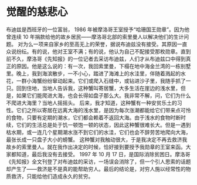 # 觉醒的慈悲心
布迪兹是西班牙的一位富翁， 1986 年被摩洛哥王室授予“哈珊国王勋章”。因为他曾连续 10 年捐款给他的故乡居民——摩洛哥北部的索里曼人以解决他们的生计问题。  对为么一项来自家乡的至高无上的荣誉，据说布迪兹没有接受。其原因一直众说纷纭。有的说，他对王室不满；有的说，他认为自己不配接受那枚勋章。直到前不久，摩洛哥《先知报》的一位记者去采访布迪兹，人们才从布迪兹口中得到真正的原因。他是这么说的：有一次，我回索里曼，下榻在地中海金兰湾的一栋别墅里。晚上，我到海滨散步，一不小心，踏进了海滩上的水洼里，伴随着溅起的水花，一群小海蟹纷纷窜动起来。它们或爬入石缝中，或钻进沙子里，我随手抓了一只。回到住地，当地人告诉我，这种蟹叫寄居蟹，大多生活在崖边的浅水里，但是，如果它们能爬进大海，也会长得如盘子那么大。我非常不解，问，它们为什么不爬进大海里？当地人摇摇头。  后来，我才知道，这种蟹有一种安贫乐土的习性。它们之所以寄居在远离大海的浅水里，是因为每次涨潮都能给它们带来点可怜的食物，只要有定期的潮水，它们都会赖着不返回大海。由于浅水的食物时断时续，它们的生活总是处于饥一顿饱一顿的状态，因此这种蟹很难长大。但是一遇到枯水期，或一连几个星期潮水涨不到它们的水洼，它们也会不辞劳苦地爬向大海，最张长成一只盘子大小的螃蟹。  这种蟹对我触动很大，于是我决定不再去救济我故乡的索里曼人。就在我作出决定的时候，恰好接到要授予我勋章的王室来函。大家都知道，最后我没有去接受。  1997 年 10 月 17 日，是国际消除贫困日。摩洛哥《先知报》全文刊登了对布迪兹的采访，一场误会消除了，但一个引人思索的话题却产生了——救济是不是真的能帮助穷人。最后的结论是，对穷人施以经常性的物质救济，只能给他们造成永久的贫穷。
  